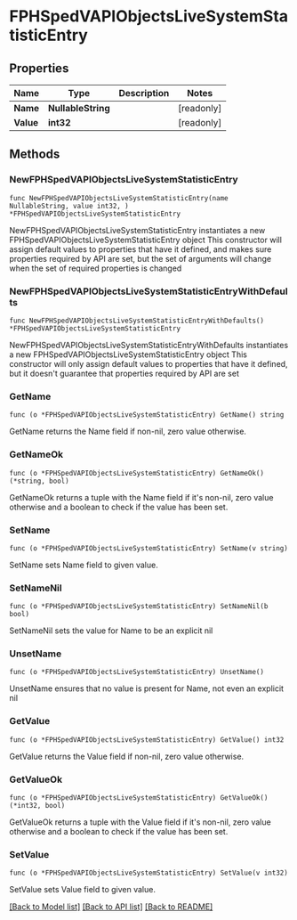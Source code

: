 # FPHSpedVAPIObjectsLiveSystemStatisticEntry

## Properties

Name | Type | Description | Notes
------------ | ------------- | ------------- | -------------
**Name** | **NullableString** |  | [readonly] 
**Value** | **int32** |  | [readonly] 

## Methods

### NewFPHSpedVAPIObjectsLiveSystemStatisticEntry

`func NewFPHSpedVAPIObjectsLiveSystemStatisticEntry(name NullableString, value int32, ) *FPHSpedVAPIObjectsLiveSystemStatisticEntry`

NewFPHSpedVAPIObjectsLiveSystemStatisticEntry instantiates a new FPHSpedVAPIObjectsLiveSystemStatisticEntry object
This constructor will assign default values to properties that have it defined,
and makes sure properties required by API are set, but the set of arguments
will change when the set of required properties is changed

### NewFPHSpedVAPIObjectsLiveSystemStatisticEntryWithDefaults

`func NewFPHSpedVAPIObjectsLiveSystemStatisticEntryWithDefaults() *FPHSpedVAPIObjectsLiveSystemStatisticEntry`

NewFPHSpedVAPIObjectsLiveSystemStatisticEntryWithDefaults instantiates a new FPHSpedVAPIObjectsLiveSystemStatisticEntry object
This constructor will only assign default values to properties that have it defined,
but it doesn't guarantee that properties required by API are set

### GetName

`func (o *FPHSpedVAPIObjectsLiveSystemStatisticEntry) GetName() string`

GetName returns the Name field if non-nil, zero value otherwise.

### GetNameOk

`func (o *FPHSpedVAPIObjectsLiveSystemStatisticEntry) GetNameOk() (*string, bool)`

GetNameOk returns a tuple with the Name field if it's non-nil, zero value otherwise
and a boolean to check if the value has been set.

### SetName

`func (o *FPHSpedVAPIObjectsLiveSystemStatisticEntry) SetName(v string)`

SetName sets Name field to given value.


### SetNameNil

`func (o *FPHSpedVAPIObjectsLiveSystemStatisticEntry) SetNameNil(b bool)`

 SetNameNil sets the value for Name to be an explicit nil

### UnsetName
`func (o *FPHSpedVAPIObjectsLiveSystemStatisticEntry) UnsetName()`

UnsetName ensures that no value is present for Name, not even an explicit nil
### GetValue

`func (o *FPHSpedVAPIObjectsLiveSystemStatisticEntry) GetValue() int32`

GetValue returns the Value field if non-nil, zero value otherwise.

### GetValueOk

`func (o *FPHSpedVAPIObjectsLiveSystemStatisticEntry) GetValueOk() (*int32, bool)`

GetValueOk returns a tuple with the Value field if it's non-nil, zero value otherwise
and a boolean to check if the value has been set.

### SetValue

`func (o *FPHSpedVAPIObjectsLiveSystemStatisticEntry) SetValue(v int32)`

SetValue sets Value field to given value.



[[Back to Model list]](../README.md#documentation-for-models) [[Back to API list]](../README.md#documentation-for-api-endpoints) [[Back to README]](../README.md)


